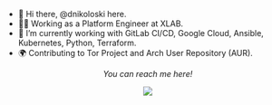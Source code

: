 - 👋 Hi there, @dnikoloski here.
- 👨‍💻 Working as a Platform Engineer at XLAB.
- 🌱 I’m currently working with GitLab CI/CD, Google Cloud, Ansible, Kubernetes, Python, Terraform.
- 🌍 Contributing to Tor Project and Arch User Repository (AUR).

<p align="center">
  <i>You can reach me here!</i>

<p align="center">
<a href= "https://www.linkedin.com/in/rwx-dan/"><img src="https://img.icons8.com/material-outlined/30/000000/linkedin.png"/></a>
</p>


<!---
dnikoloski/dnikoloski is a ✨ special ✨ repository because its `README.md` (this file) appears on your GitHub profile.
You can click the Preview link to take a look at your changes.
--->
